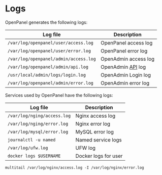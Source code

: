 # Logs

OpenPanel generates the following logs:

| Log file | Description |
|----------|-------------|
|`/var/log/openpanel/user/access.log`|OpenPanel access log|
|`/var/log/openpanel/user/error.log`|OpenPanel error log|
|`/var/log/openpanel/admin/access.log`|OpenAdmin access log|
|`/var/log/openpanel/admin/api.log`|OpenAdmin [API](/api/) log|
|`/usr/local/admin/logs/login.log`|OpenAdmin Login log|
|`/var/log/openpanel/admin/error.log`|OpenAdmin error log|

Services used by OpenPanel have the following logs:

| Log file | Description |
|----------|-------------|
|`/var/log/nging/access.log`|Nginx access log|
|`/var/log/nging/error.log`|Nginx error log|
|`/var/log/mysql/error.log`|MySQL error log|
|`journalctl -u named`|Named service logs|
|`/var/log/ufw.log`|UFW log|
|`docker logs $USERNAME`|Docker logs for user|

```
multitail /var/log/nginx/access.log -I /var/log/nginx/error.log
```
